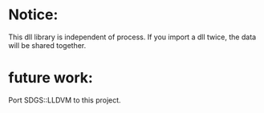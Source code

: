 # Notice:

This dll library is independent of process. If you import a dll twice, the data will be shared together.

# future work:

Port SDGS::LLDVM to this project.